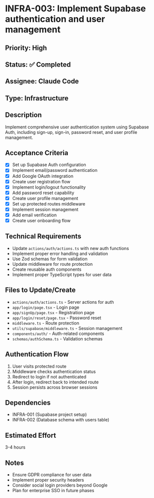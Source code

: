 # INFRA-003: Implement Supabase authentication and user management

## Priority: High
## Status: ✅ Completed
## Assignee: Claude Code
## Type: Infrastructure

## Description
Implement comprehensive user authentication system using Supabase Auth, including sign-up, sign-in, password reset, and user profile management.

## Acceptance Criteria
- [x] Set up Supabase Auth configuration
- [x] Implement email/password authentication
- [x] Add Google OAuth integration
- [x] Create user registration flow
- [x] Implement login/logout functionality
- [x] Add password reset capability
- [x] Create user profile management
- [x] Set up protected routes middleware
- [x] Implement session management
- [x] Add email verification
- [x] Create user onboarding flow

## Technical Requirements
- Update `actions/auth/actions.ts` with new auth functions
- Implement proper error handling and validation
- Use Zod schemas for form validation
- Update middleware for route protection
- Create reusable auth components
- Implement proper TypeScript types for user data

## Files to Update/Create
- `actions/auth/actions.ts` - Server actions for auth
- `app/login/page.tsx` - Login page
- `app/signUp/page.tsx` - Registration page
- `app/login/reset/page.tsx` - Password reset
- `middleware.ts` - Route protection
- `utils/supabase/middleware.ts` - Session management
- `components/auth/` - Auth-related components
- `schemas/authSchema.ts` - Validation schemas

## Authentication Flow
1. User visits protected route
2. Middleware checks authentication status
3. Redirect to login if not authenticated
4. After login, redirect back to intended route
5. Session persists across browser sessions

## Dependencies
- INFRA-001 (Supabase project setup)
- INFRA-002 (Database schema with users table)

## Estimated Effort
3-4 hours

## Notes
- Ensure GDPR compliance for user data
- Implement proper security headers
- Consider social login providers beyond Google
- Plan for enterprise SSO in future phases